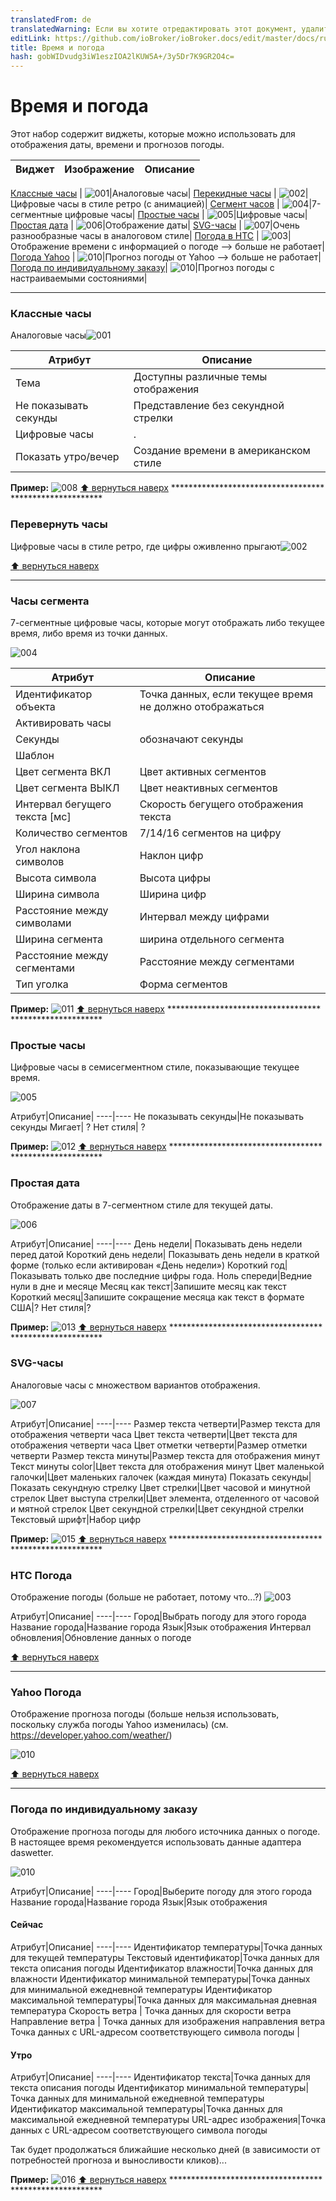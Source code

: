 ```yaml
---
translatedFrom: de
translatedWarning: Если вы хотите отредактировать этот документ, удалите поле «translationFrom», в противном случае этот документ будет снова автоматически переведен
editLink: https://github.com/ioBroker/ioBroker.docs/edit/master/docs/ru/viz/timeandweather.md
title: Время и погода
hash: gobWIDvudg3iW1eszIOA2lKUW5A+/3y5Dr7K9GR2O4c=
---
```

# Время и погода
Этот набор содержит виджеты, которые можно использовать для отображения даты, времени и прогнозов погоды.

|Виджет | Изображение | Описание|
|---------------------------------|-------|-------------|

[Классные часы](#cool-clock) | ![001]|Аналоговые часы|
[Перекидные часы](#flip-clock) | ![002]|Цифровые часы в стиле ретро (с анимацией)|
[Сегмент часов](#segment-clock) | ![004]|7-сегментные цифровые часы|
[Простые часы](#simple-clock) | ![005]|Цифровые часы|
[Простая дата](#simple-date) | ![006]|Отображение даты|
[SVG-часы](#svg-clock) | ![007]|Очень разнообразные часы в аналоговом стиле|
[Погода в HTC](#htc-weather) | ![003]|Отображение времени с информацией о погоде --> больше не работает|
[Погода Yahoo](#yahoo-weather) | ![010]|Прогноз погоды от Yahoo --> больше не работает|
[Погода по индивидуальному заказу](#weather-custom)| ![010]|Прогноз погоды с настраиваемыми состояниями|

*********************************************************

### Классные часы
Аналоговые часы![001]

Атрибут|Описание|
----|----|
Тема|Доступны различные темы отображения|
Не показывать секунды|Представление без секундной стрелки|
Цифровые часы|.|
Показать утро/вечер|Создание времени в американском стиле|

**Пример:** ![008] [:arrow_up: вернуться наверх](../../de/viz/#TimeWeather) *********************************** *********************

### Перевернуть часы
Цифровые часы в стиле ретро, где цифры оживленно прыгают![002]

[:arrow_up: вернуться наверх](#TimeWeather)  
*********************************************************

### Часы сегмента
7-сегментные цифровые часы, которые могут отображать либо текущее время, либо время из точки данных.

![004]

| Атрибут|Описание|
| ----|----|
| Идентификатор объекта |Точка данных, если текущее время не должно отображаться|
| Активировать часы ||
| Секунды |обозначают секунды|
| Шаблон ||
| Цвет сегмента ВКЛ | Цвет активных сегментов|
| Цвет сегмента ВЫКЛ | Цвет неактивных сегментов|
| Интервал бегущего текста [мс]|Скорость бегущего отображения текста|
| Количество сегментов |7/14/16 сегментов на цифру|
| Угол наклона символов |Наклон цифр|
| Высота символа |Высота цифры|
| Ширина символа |Ширина цифр|
| Расстояние между символами |Интервал между цифрами|
| Ширина сегмента |ширина отдельного сегмента|
| Расстояние между сегментами |Расстояние между сегментами|
| Тип уголка |Форма сегментов|

**Пример:** ![011] [:arrow_up: вернуться наверх](../../de/viz/#TimeWeather) *********************************** *********************

### Простые часы
Цифровые часы в семисегментном стиле, показывающие текущее время.

![005]

Атрибут|Описание|
----|---- Не показывать секунды|Не показывать секунды Мигает| ? Нет стиля| ?

**Пример:** ![012] [:arrow_up: вернуться наверх](../../de/viz/#TimeWeather) *********************************** *********************

### Простая дата
Отображение даты в 7-сегментном стиле для текущей даты.

![006]

Атрибут|Описание|
----|---- День недели| Показывать день недели перед датой Короткий день недели| Показывать день недели в краткой форме (только если активирован «День недели») Короткий год| Показывать только две последние цифры года. Ноль спереди|Ведние нули в дне и месяце Месяц как текст|Запишите месяц как текст Короткий месяц|Запишите сокращение месяца как текст в формате США|? Нет стиля|?

**Пример:** ![013] [:arrow_up: вернуться наверх](../../de/viz/#TimeWeather) *********************************** *********************

### SVG-часы
Аналоговые часы с множеством вариантов отображения.

![007]

Атрибут|Описание|
----|---- Размер текста четверти|Размер текста для отображения четверти часа Цвет текста четверти|Цвет текста для отображения четверти часа Цвет отметки четверти|Размер отметки четверти Размер текста минуты|Размер текста для отображения минут Текст минуты color|Цвет текста для отображения минут Цвет маленькой галочки|Цвет маленьких галочек (каждая минута) Показать секунды|Показать секундную стрелку Цвет стрелки|Цвет часовой и минутной стрелок Цвет выступа стрелки|Цвет элемента, отделенного от часовой и мятной стрелок Цвет секундной стрелки|Цвет секундной стрелки Текстовый шрифт|Набор цифр

**Пример:** ![015] [:arrow_up: вернуться наверх](../../de/viz/#TimeWeather) *********************************** *********************

### HTC Погода
Отображение погоды (больше не работает, потому что...?) ![003]

Атрибут|Описание|
----|---- Город|Выбрать погоду для этого города Название города|Название города Язык|Язык отображения Интервал обновления|Обновление данных о погоде

[:arrow_up: вернуться наверх](#TimeWeather)  
*********************************************************

### Yahoo Погода
Отображение прогноза погоды (больше нельзя использовать, поскольку служба погоды Yahoo изменилась) (см. https://developer.yahoo.com/weather/)

![010]

[:arrow_up: вернуться наверх](#TimeWeather)  
*********************************************************

### Погода по индивидуальному заказу
Отображение прогноза погоды для любого источника данных о погоде.
В настоящее время рекомендуется использовать данные адаптера daswetter.

![010]

Атрибут|Описание|
----|---- Город|Выберите погоду для этого города Название города|Название города Язык|Язык отображения

#### Сейчас
Атрибут|Описание|
----|---- Идентификатор температуры|Точка данных для текущей температуры Текстовый идентификатор|Точка данных для текста описания погоды Идентификатор влажности|Точка данных для влажности Идентификатор минимальной температуры|Точка данных для минимальной ежедневной температуры Идентификатор максимальной температуры|Точка данных для максимальная дневная температура Скорость ветра | Точка данных для скорости ветра Направление ветра | Точка данных для изображения направления ветра Точка данных с URL-адресом соответствующего символа погоды |

#### Утро
Атрибут|Описание|
----|---- Идентификатор текста|Точка данных для текста описания погоды Идентификатор минимальной температуры|Точка данных для минимальной ежедневной температуры Идентификатор максимальной температуры|Точка данных для максимальной ежедневной температуры URL-адрес изображения|Точка данных с URL-адресом соответствующего символа погоды

Так будет продолжаться ближайшие несколько дней (в зависимости от потребностей прогноза и выносливости кликов)...

**Пример:** ![016] [:arrow_up: вернуться наверх](../../de/viz/#TimeWeather) *********************************** *********************

[001]: media/iobroker-vis-timeandweather_timeandweather_coolclock.png

[002]: media/iobroker-vis-timeandweather_timeandweather_flipclock.png

[003]: media/iobroker-vis-timeandweather_timeandweather_htcweather.png

[004]: media/iobroker-vis-timeandweather_timeandweather_segmentclock.png

[005]: media/iobroker-vis-timeandweather_timeandweather_simpleclock.png

[006]: media/iobroker-vis-timeandweather_timeandweather_simpledate.png

[007]: media/iobroker-vis-timeandweather_timeandweather_svgclock.png

[008]: media/iobroker-vis-timeandweather_timeandweather_coolclock_config.png

[009]: media/iobroker-vis-timeandweather_timeandweather_htcweather_config.png

[010]: media/iobroker-vis-timeandweather_timeandweather_yahooweather.png

[011]: media/iobroker-vis-timeandweather_timeandweather_segmentclock_config.png

[012]: media/iobroker-vis-timeandweather_timeandweather_simpleclock_config.png

[013]: media/iobroker-vis-timeandweather_timeandweather_simpledate_config.png

[014]: media/iobroker-vis-timeandweather_timeandweather_svgclock_config.png

[015]: media/iobroker-vis-timeandweather_timeandweather_explain_svgclock.gif

[016]: media/iobroker-vis-timeandweather_timeandweather_explain_CustomWeather.gif